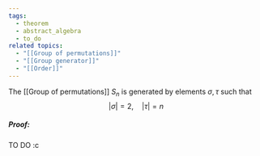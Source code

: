 ```yaml
---
tags:
  - theorem
  - abstract_algebra
  - to_do
related topics:
  - "[[Group of permutations]]"
  - "[[Group generator]]"
  - "[[Order]]"
---
```

The [[Group of permutations]] $S_n$ is generated by elements $\sigma,\tau$ such that$$
	|\sigma|=2,\quad |\tau|=n
$$
##### Proof:
TO DO :c